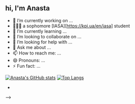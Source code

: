## hi, I'm Anasta

- 🔭 I’m currently working on ...
- 👩🏻‍💻 a sophomore [IASA][https://kpi.ua/en/iasa] student
- 🌱 I’m currently learning ...
- 👯 I’m looking to collaborate on ...
- 🤔 I’m looking for help with ...
- 💬 Ask me about ...
- 📫 How to reach me: ...
- 😄 Pronouns: ...
- ⚡ Fun fact: ...

[![Anasta's GitHub stats](https://github-readme-stats.vercel.app/api?username=knasts)](https://github.com/anuraghazra/github-readme-stats)
[![Top Langs](https://github-readme-stats.vercel.app/api/top-langs/?username=knasts)](https://github.com/anuraghazra/github-readme-stats)




- 
-->
